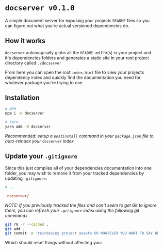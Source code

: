 # `docserver v0.1.0`

A simple document server for exposing your projects `README` files so you can figure out what you're actual versioned dependencies do.


## How it works

`docserver` automagically globs all the `README.md` file(s) in your project and it's dependencies folders and generates a static site in your root project directory called `./docserver`

From here you can open the root `index.html` file to view your projects dependency index and quickly find the documentation you need for whatever package you're trying to use.


## Installation

```bash
# NPM
npm i -D docserver

# Yarn
yarn add -D docserver
```

_*Recommended:* setup a `postinstall` command in your `package.json` file to auto-reindex your `docserver` index_


## Update your `.gitignore`

Since this just compiles all of your dependencies documentation into one folder, you may wish to remove it from your tracked dependencies by updating `.gitignore`. 

```ini
# ...

.docserver/
```

_*NOTE:* If you previously tracked the files and can't seem to get Git to ignore them, you can refresh your `.gitignore` index using the following git commands_

```bash
git rm -r --cached .
git add .
git commit -m "reindexing project assets OR WHATEVER YOU WANT TO SAY HERE"
```

Which should reset things without affecting your 